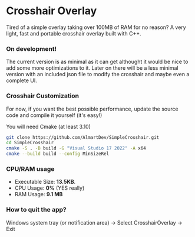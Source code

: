 # Crosshair Overlay
Tired of a simple overlay taking over 100MB of RAM for no reason?
A very light, fast and portable crosshair overlay built with C++.

### On development!
The current version is as minimal as it can get althought it would be nice to add some more optimizations to it. Later on there will be a less minimal version with an included json file to modify the crosshair and maybe even a complete UI.

### Crosshair Customization
For now, if you want the best possible performance, update the source code and compile it yourself (it's easy!)

You will need Cmake (at least 3.10)
```bash
git clone https://github.com/AlmartDev/SimpleCrosshair.git
cd SimpleCrosshair
cmake -S . -B build -G "Visual Studio 17 2022" -A x64
cmake --build build --config MinSizeRel
```

### CPU/RAM usage
- Executable Size: **13.5KB**.
- CPU Usage: **0%** (YES really)
- RAM Usage: **9.1 MB**

### How to quit the app?
Windows system tray (or notification area) -> Select CrosshairOverlay -> Exit
